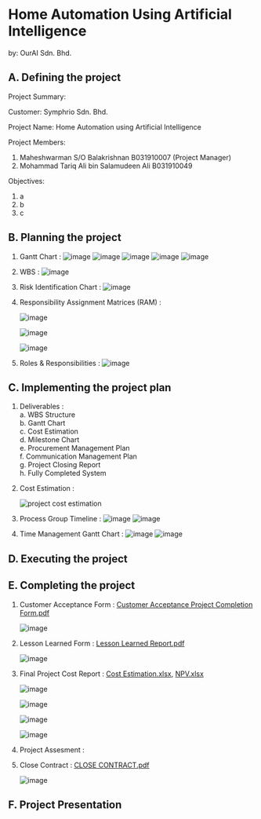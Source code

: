 # Home Automation Using Artificial Intelligence
by: OurAI Sdn. Bhd.       

## A. Defining the project
Project Summary:

Customer: Symphrio Sdn. Bhd.

Project Name: Home Automation using Artificial Intelligence

Project Members:
  1. Maheshwarman S/O Balakrishnan B031910007 (Project Manager) 
  2. Mohammad Tariq Ali bin Salamudeen Ali B031910049

Objectives:
  1. a
  2. b
  3. c

## B. Planning the project

1. Gantt Chart : 
      ![image](https://user-images.githubusercontent.com/55396900/150244943-91a600ca-4b7b-431f-8e4e-bf13417bd84c.png)
      ![image](https://user-images.githubusercontent.com/55396900/150245025-39e26c13-0188-465b-ae98-eac34e58210e.png)
      ![image](https://user-images.githubusercontent.com/55396900/150245124-66a19166-92be-4309-a9b6-017a4de15f94.png)
      ![image](https://user-images.githubusercontent.com/55396900/150245170-bb86070c-ccd5-4916-9fbb-2929628de325.png)
      ![image](https://user-images.githubusercontent.com/55396900/150245214-f89dabf2-0b6c-4475-aa08-f6c05afb8294.png)


3. WBS : 
      ![image](https://user-images.githubusercontent.com/55396900/150245323-52615dfb-77c0-4acb-aff6-6cad5612743b.png)


5. Risk Identification Chart : 
      ![image](https://user-images.githubusercontent.com/55396900/150245437-0ffb9564-7394-4fb3-bd5e-0000464e045b.png)

      
4. Responsibility Assignment Matrices (RAM) : 


      ![image](https://user-images.githubusercontent.com/55396900/150245547-32ef7db0-9272-4c33-ac34-f7152e1cfbd5.png)
      
      
      ![image](https://user-images.githubusercontent.com/55396900/150245604-a5e86ec6-a067-4e56-9d0e-94bbe410af46.png)
      
      
      ![image](https://user-images.githubusercontent.com/55396900/150245636-5881153a-e507-45db-859c-81dda0afe677.png)

      
     
5. Roles & Responsibilities : 
      ![image](https://user-images.githubusercontent.com/55396900/150245818-9bde0692-ffa8-4ace-ae54-1d65d2b0f614.png)











## C. Implementing the project plan

1. Deliverables : <br/>
   a. WBS Structure<br/>
   b. Gantt Chart<br/>
   c. Cost Estimation<br/>
   d. Milestone Chart<br/>
   e. Procurement Management Plan<br/>
   f. Communication Management Plan <br/>
   g. Project Closing Report <br/>
   h. Fully Completed System<br/>
   
2. Cost Estimation : 

      ![project cost estimation](https://user-images.githubusercontent.com/55396900/150246566-6877e386-330a-4a08-9cec-8e661b3e4fa7.jpg)

3. Process Group Timeline : 
         ![image](https://user-images.githubusercontent.com/55396900/150247136-79ad84d5-61bb-4987-89fd-b396e24cd28e.png)
         ![image](https://user-images.githubusercontent.com/55396900/150247226-4ca5ac4e-47f5-4ff0-8cdb-30259ad6a802.png)

4. Time Management Gantt Chart : 
         ![image](https://user-images.githubusercontent.com/55396900/150247747-526f2713-df22-4500-8464-3eb58137aa7d.png)
         ![image](https://user-images.githubusercontent.com/55396900/150247611-ba78a533-0fa4-4d3a-a5af-c31f5116cf76.png)









## D. Executing the project
## E. Completing the project
1. Customer Acceptance Form : [Customer Acceptance Project Completion Form.pdf](https://github.com/maheshbabuwarman/OurAI-Sdn.-Bhd./files/7897957/Customer.Acceptance.Project.Completion.Form.pdf)

      ![image](https://user-images.githubusercontent.com/55396900/150163066-7d38c3d6-9f86-4917-9461-0e9fee3250cf.png)



2. Lesson Learned Form : [Lesson Learned Report.pdf](https://github.com/maheshbabuwarman/OurAI-Sdn.-Bhd./files/7897956/Lesson.Learned.Report.pdf)
      
      ![image](https://user-images.githubusercontent.com/55396900/150163376-fc3cd2fe-e897-4ff5-a148-aa64a0a4bcbf.png)




3. Final Project Cost Report : [Cost Estimation.xlsx](https://github.com/maheshbabuwarman/OurAI-Sdn.-Bhd./files/7898458/Cost.Estimation.xlsx), [NPV.xlsx](https://github.com/maheshbabuwarman/OurAI-Sdn.-Bhd./files/7898461/NPV.xlsx)



      ![image](https://user-images.githubusercontent.com/55396900/150164436-fe705afe-9819-4086-91d3-480366fb9352.png)



      ![image](https://user-images.githubusercontent.com/55396900/150164637-2311f0f4-8ab2-4ac9-a407-2e3a6f9d959d.png)



      ![image](https://user-images.githubusercontent.com/55396900/150164861-a6c90446-8b99-45b1-b860-b7fc363b7d49.png)



      ![image](https://user-images.githubusercontent.com/55396900/150165214-b0d69461-4ddb-46e7-b81d-fd6930707f24.png)

5. Project Assesment :
6. Close Contract : [CLOSE CONTRACT.pdf](https://github.com/maheshbabuwarman/OurAI-Sdn.-Bhd./files/7897952/CLOSE.CONTRACT.pdf)

      ![image](https://user-images.githubusercontent.com/55396900/150162653-fe0a0f64-5848-42f6-ba1e-b1759a3ee285.png)









## F. Project Presentation
